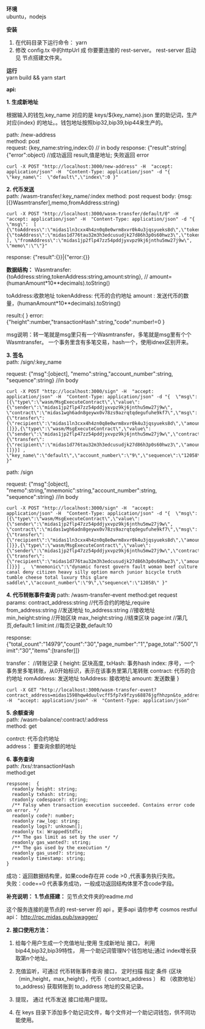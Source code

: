 **环境**  
ubuntu，nodejs

**安装**
1. 在代码目录下运行命令： yarn  
2. 修改 config.tx 中的httpUrl 成 你要要连接的 rest-server。 rest-server 启动见 节点搭建文件夹。

**运行**  
   yarn build && yarn start  

**api:**

**1. 生成新地址**

根据输入的钱包,key_name 对应的是 keys/${key_name}.json 里的助记词，生产对应{index} 的地址。。钱包地址按照bip32,bip39,bip44来生产的。

path: /new-address    
method: post  
request: {key_name:string,index:0}   // in body
response:
{"result":string|{"error":object}  //成功返回 result,值是地址; 失败返回 error 

    curl -X POST "http://localhost:3000/new-address" -H  "accept: application/json" -H  "Content-Type: application/json" -d "{  \"key_name\":  \"default\",\"index\":0 }"




**2. 代币发送**  
path: /wasm-transfer/:key_name/:index
method: post
request body: {msg:[{}Wasmtransfer],memo,fromAddress:string}     

    curl -X POST "http://localhost:3000/wasm-transfer/default/0" -H  "accept: application/json" -H  "Content-Type: application/json" -d "{  \"msg\":  [ {\"toAddress\":\"midas1ln3cxx4h4zn0q8e0wrm8xvr0k4u3jqsyueks8d\",\"tokenAddress\":\"midas18vd8fpwxzck93qlwghaj6arh4p7c5n895h5ptt\",\"amount\":\"20\"},{\"toAddress\":\"midas1d776tau32m3h3edcusudjk27d86h3p0s60hwz3\",\"tokenAddress\":\"midas18vd8fpwxzck93qlwghaj6arh4p7c5n895h5ptt\",\"amount\":\"33333\"} ], \"fromAddress\":\"midas1jp2flp47zz54pddjyxvpz9kj6jnthu5mw27j9w\", \"memo\":\"\"}"

response:
{"result":{}}|{"error:{}}


**数据结构：**
Wasmtransfer: {toAddress:string,tokenAddress:string,amount:string}, // amount= (humanAmount*10**decimals).toString() 


toAddress:收款地址 
tokenAddress: 代币的合约地址 
amount :  发送代币的数量，(humanAmount*10**decimals).toString()

result:{ } 
error: {"height":number,"transactionHash":string,"code":number!=0 }

msg说明：转一笔就是msg里只有一个Wasmtransfer，多笔就是msg里有个个Wasmtransfer。 一个事务里含有多笔交易，hash一个，使用idnex区别开来。



**3. 签名**  
path: /sign/:key_name  

request: {"msg":[object], "memo":string,"account_number":string, "sequence":string}   //in body

    curl -X POST "http://localhost:3000/sign" -H  "accept: application/json" -H  "Content-Type: application/json" -d "{  \"msg\": [{\"type\":\"wasm/MsgExecuteContract\",\"value\":{\"sender\":\"midas1jp2flp47zz54pddjyxvpz9kj6jnthu5mw27j9w\",   \"contract\":\"midas1wgh6adn8geywx0v78zs9azrqtqdegufuhe9kf7\",\"msg\":{\"transfer\":{\"recipient\":\"midas1ln3cxx4h4zn0q8e0wrm8xvr0k4u3jqsyueks8d\",\"amount\":\"20\"}},\"sent_funds\":[]}},{\"type\":\"wasm/MsgExecuteContract\",\"value\":{\"sender\":\"midas1jp2flp47zz54pddjyxvpz9kj6jnthu5mw27j9w\",\"contract\":\"midas1wgh6adn8geywx0v78zs9azrqtqdegufuhe9kf7\",\"msg\":{\"transfer\":{\"recipient\":\"midas1d776tau32m3h3edcusudjk27d86h3p0s60hwz3\",\"amount\":\"33333\"}},\"sent_funds\":[]}}] ,  \"key_name\":\"default\",\"account_number\":\"9\",\"sequence\":\"12058\" }"




path: /sign 

request: {"msg":[object], "memo":string,"mnemonic":string,"account_number":string, "sequence":string}   //in body

    curl -X POST "http://localhost:3000/sign" -H  "accept: application/json" -H  "Content-Type: application/json" -d "{  \"msg\": [{\"type\":\"wasm/MsgExecuteContract\",\"value\":{\"sender\":\"midas1jp2flp47zz54pddjyxvpz9kj6jnthu5mw27j9w\",   \"contract\":\"midas1wgh6adn8geywx0v78zs9azrqtqdegufuhe9kf7\",\"msg\":{\"transfer\":{\"recipient\":\"midas1ln3cxx4h4zn0q8e0wrm8xvr0k4u3jqsyueks8d\",\"amount\":\"20\"}},\"sent_funds\":[]}},{\"type\":\"wasm/MsgExecuteContract\",\"value\":{\"sender\":\"midas1jp2flp47zz54pddjyxvpz9kj6jnthu5mw27j9w\",\"contract\":\"midas1wgh6adn8geywx0v78zs9azrqtqdegufuhe9kf7\",\"msg\":{\"transfer\":{\"recipient\":\"midas1d776tau32m3h3edcusudjk27d86h3p0s60hwz3\",\"amount\":\"33333\"}},\"sent_funds\":[]}}] ,  \"mnemonic\":\"dynamic forest govern fault woman beef culture canal deny citizen heavy silly option march junior bicycle truth tumble cheese total luxury this glare saddle\",\"account_number\":\"9\",\"sequence\":\"12058\" }"







**4. 代币转账事件查询**
path: /wasm-transfer-event
method:get
request params: 
contract_address:string  //代币合约的地址,require
from_address:string   //发送地址
to_address:string    //接收地址
min_height:string    //开始区块
max_height:string   //结束区块
page:int             //第几页,default:1
limit:int           //每页记录数,default:10

response:
{"total_count":"14979","count":"30","page_number":"1","page_total":"500","limit":"30","items":[transfer]]}

transfer：  //转账记录
{
    height: 区块高度,
    txHash: 事务hash
    index: 序号，一个事务里多笔转账，从0开始标识，表示在该事务里第几笔转账
    contract: 代币的合约地址
    romAddress: 发送地址
    toAddress: 接收地址
    amount: 发送数量
}


    curl -X GET "http://localhost:3000/wasm-transfer-event?contract_address=midas1598hqw4duulvcff5fp7x9fzys68876jgfhhzpn&to_address=midas1v68vam7xs7lckk9tla6prh00ryvufnc35kf3te" -H  "accept: application/json" -H  "Content-Type: application/json"  


**5. 余额查询**  
path: /wasm-balance/:contract/:address  
method: get  

contrct: 代币合约地址  
address： 要查询余额的地址  

**6. 事务查询**  
path: /txs/:transactionHash  
method:get  
```
respsone:  {  
  readonly height: string;  
  readonly txhash: string;   
  readonly codespace?: string;  
  /** Falsy when transaction execution succeeded. Contains error code on error. */  
  readonly code?: number;  
  readonly raw_log: string;  
  readonly logs?: unknown[];  
  readonly tx: WrappedStdTx;  
  /** The gas limit as set by the user */  
  readonly gas_wanted?: string;  
  /** The gas used by the execution */  
  readonly gas_used?: string;  
  readonly timestamp: string;  
}  
```
成功：返回数据结构里，如果code存在并 code >0 ,代表事务执行失败。    
失败：code==0 代表事务成功，一般成功返回结构体里不含code字段。  

**补充说明：**
**1.节点搭建：**
见节点文件夹的readme.md

这个服务连接的是节点的 rest-server 的 api 。更多api 请你参考 cosmos restful api：
http://rpc.midas.pub/swagger/


**2. 接口使用方法：**  
1.  给每个用户生成一个充值地址;使用 生成新地址 接口， 利用bip44,bip32,bip39特性， 用一个助记词管理N个钱包地址;通过 index增长获取第n个地址。  
2.  充值监听，可通过 代币转账事件查询 接口， 定时扫描 指定 条件 {区块（min_height，max_height），代币（ contract_address ） 和 （收款地址）to_address} 获取转账到 to_address 地址的交易记录。    
3.  提现， 通过 代币发送 接口给用户提现。   

4. 在 keys 目录下添加多个助记词文件，每个文件对一个助记词钱包，供不同功能使用。




